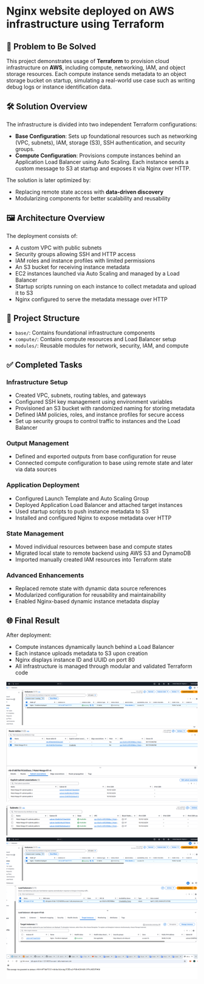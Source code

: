 # Nginx website deployed on AWS infrastructure using Terraform

## 🧩 Problem to Be Solved

This project demonstrates usage of **Terraform** to provision cloud infrastructure on **AWS**, including compute, networking, IAM, and object storage resources. Each compute instance sends metadata to an object storage bucket on startup, simulating a real-world use case such as writing debug logs or instance identification data.

## 🛠️ Solution Overview

The infrastructure is divided into two independent Terraform configurations:

- **Base Configuration**: Sets up foundational resources such as networking (VPC, subnets), IAM, storage (S3), SSH authentication, and security groups.
- **Compute Configuration**: Provisions compute instances behind an Application Load Balancer using Auto Scaling. Each instance sends a custom message to S3 at startup and exposes it via Nginx over HTTP.

The solution is later optimized by:
- Replacing remote state access with **data-driven discovery**
- Modularizing components for better scalability and reusability

## 🖼️ Architecture Overview

The deployment consists of:

- A custom VPC with public subnets
- Security groups allowing SSH and HTTP access
- IAM roles and instance profiles with limited permissions
- An S3 bucket for receiving instance metadata
- EC2 instances launched via Auto Scaling and managed by a Load Balancer
- Startup scripts running on each instance to collect metadata and upload it to S3
- Nginx configured to serve the metadata message over HTTP


## 📁 Project Structure

- `base/`: Contains foundational infrastructure components
- `compute/`: Contains compute resources and Load Balancer setup
- `modules/`: Reusable modules for network, security, IAM, and compute

## ✅ Completed Tasks

### Infrastructure Setup

- Created VPC, subnets, routing tables, and gateways
- Configured SSH key management using environment variables
- Provisioned an S3 bucket with randomized naming for storing metadata
- Defined IAM policies, roles, and instance profiles for secure access
- Set up security groups to control traffic to instances and the Load Balancer

### Output Management

- Defined and exported outputs from base configuration for reuse
- Connected compute configuration to base using remote state and later via data sources

### Application Deployment

- Configured Launch Template and Auto Scaling Group
- Deployed Application Load Balancer and attached target instances
- Used startup scripts to push instance metadata to S3
- Installed and configured Nginx to expose metadata over HTTP

### State Management

- Moved individual resources between base and compute states
- Migrated local state to remote backend using AWS S3 and DynamoDB
- Imported manually created IAM resources into Terraform state

### Advanced Enhancements

- Replaced remote state with dynamic data source references
- Modularized configuration for reusability and maintainability
- Enabled Nginx-based dynamic instance metadata display

## 🌐 Final Result

After deployment:
- Compute instances dynamically launch behind a Load Balancer
- Each instance uploads metadata to S3 upon creation
- Nginx displays instance ID and UUID on port 80
- All infrastructure is managed through modular and validated Terraform code

![VPC](Results/tf_ec2.png)  
![Route tables](Results/tf_rt.png)  
![Subnets](Results/tf_subnets.png)  
![ASG](Results/tf_ec2.png)  
![Load Balancer](Results/tf_lb.png)  
![Nginx website](Results/tf_nginx.png)  
